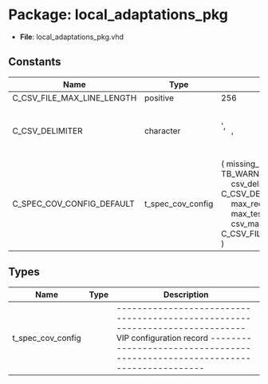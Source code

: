 # Package: local_adaptations_pkg

- **File**: local_adaptations_pkg.vhd
## Constants

| Name                       | Type              | Value                                                                                                                                                                                                                                                                                                                                                                                                                         | Description                                     |
| -------------------------- | ----------------- | ----------------------------------------------------------------------------------------------------------------------------------------------------------------------------------------------------------------------------------------------------------------------------------------------------------------------------------------------------------------------------------------------------------------------------- | ----------------------------------------------- |
| C_CSV_FILE_MAX_LINE_LENGTH | positive          |  256                                                                                                                                                                                                                                                                                                                                                                                                                          |                                                 |
| C_CSV_DELIMITER            | character         |  ',<br><span style="padding-left:20px">'                                                                                                                                                                                                                                                                                                                                                                                      |  Delimiter when reading and writing CSV files.  |
| C_SPEC_COV_CONFIG_DEFAULT  | t_spec_cov_config |  (         missing_req_label_severity  => TB_WARNING,<br><span style="padding-left:20px">         csv_delimiter               => C_CSV_DELIMITER,<br><span style="padding-left:20px">         max_requirements            => 1000,<br><span style="padding-left:20px">         max_testcases_per_req       => 20,<br><span style="padding-left:20px">         csv_max_line_length         => C_CSV_FILE_MAX_LINE_LENGTH     ) |                                                 |
## Types

| Name              | Type | Description                                                                                                                                                                            |
| ----------------- | ---- | -------------------------------------------------------------------------------------------------------------------------------------------------------------------------------------- |
| t_spec_cov_config |      | -----------------------------------------------------------------------------  VIP configuration record -----------------------------------------------------------------------------  |
